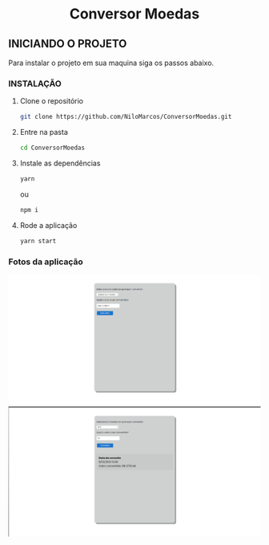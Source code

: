   <h1 align="center">Conversor Moedas</h1>

<!-- Getting Started -->
## INICIANDO O PROJETO

Para instalar o projeto em sua maquina siga os passos abaixo.

### INSTALAÇÃO

1. Clone o repositório

   ```sh
   git clone https://github.com/NiloMarcos/ConversorMoedas.git
   ```

2. Entre na pasta

   ```sh
   cd ConversorMoedas
   ```

3. Instale as dependências

   ```sh
   yarn
   ```

   ou

   ```sh
   npm i

4. Rode a aplicação

   ```sh
   yarn start
   ```

### Fotos da aplicação
<section align="center">
  <img src="src/assets/conversor1.png">
  <img src="src/assets/conversor2.png">    
</section>